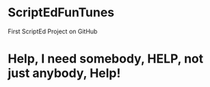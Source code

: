 ScriptEdFunTunes
========

First ScriptEd Project on GitHub
<h1> Help, I need somebody, HELP, not just anybody, Help! </h1>
